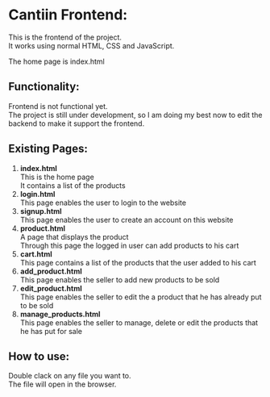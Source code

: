 # Cantiin Frontend: #
This is the frontend of the project.  
It works using normal HTML, CSS and JavaScript.

The home page is index.html


## Functionality: ##
Frontend is not functional yet.  
The project is still under development, so I am doing my best 
 now to edit the backend to make it support the frontend.

## Existing Pages: ##
1. **index.html**  
	This is the home page  
	It contains a list of the products
2. **login.html**  
	This page enables the user to login to the website
3. **signup.html**  
	This page enables the user to create an account 
	on this website 
4. **product.html**  
	A page that displays the product  
	Through this page the logged in  user can add 
	products to his cart
5. **cart.html**  
	This page contains a list of the products that the user added
	to his cart
6. **add_product.html**  
	This page enables the seller to add new products to be sold
7. **edit_product.html**  
	This page enables the seller to edit the a product that he has already put to be sold
8. **manage_products.html**  
	This page enables the seller to manage, delete or edit the 
	products that he has put for sale

## How to use: ##

Double clack on any file you want to.  
The file will open in the browser.